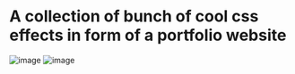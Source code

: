 # A collection of bunch of cool css effects in form of a portfolio website
![image](https://user-images.githubusercontent.com/94288311/201520108-9c232f83-e306-4e30-a314-f75e6535f920.png)
![image](https://user-images.githubusercontent.com/94288311/201741811-e9441714-9021-426d-abb7-fd810917bd5a.png)
